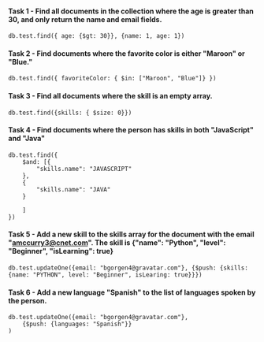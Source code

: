 #### Task 1 - Find all documents in the collection where the age is greater than 30, and only return the name and email fields.

```
db.test.find({ age: {$gt: 30}}, {name: 1, age: 1})
```

#### Task 2 - Find documents where the favorite color is either "Maroon" or "Blue."

```
db.test.find({ favoriteColor: { $in: ["Maroon", "Blue"]} })
```

#### Task 3 - Find all documents where the skill is an empty array.

```
db.test.find({skills: { $size: 0}})
```

#### Task 4 - Find documents where the person has skills in both "JavaScript" and "Java"

```
db.test.find({
    $and: [{
        "skills.name": "JAVASCRIPT"
    },
    {
        "skills.name": "JAVA"
    }

    ]
})

```

#### Task 5 - Add a new skill to the skills array for the document with the email "amccurry3@cnet.com". The skill is {"name": "Python", "level": "Beginner", "isLearning": true}

```
db.test.updateOne({email: "bgorgen4@gravatar.com"}, {$push: {skills: {name: "PYTHON", level: "Beginner", isLearing: true}}})
```

#### Task 6 - Add a new language "Spanish" to the list of languages spoken by the person.

```
db.test.updateOne({email: "bgorgen4@gravatar.com"},
    {$push: {languages: "Spanish"}}
)
```
